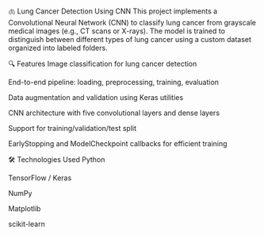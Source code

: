 🫁 Lung Cancer Detection Using CNN
This project implements a Convolutional Neural Network (CNN) to classify lung cancer from grayscale medical images (e.g., CT scans or X-rays). The model is trained to distinguish between different types of lung cancer using a custom dataset organized into labeled folders.

🔍 Features
Image classification for lung cancer detection

End-to-end pipeline: loading, preprocessing, training, evaluation

Data augmentation and validation using Keras utilities

CNN architecture with five convolutional layers and dense layers

Support for training/validation/test split

EarlyStopping and ModelCheckpoint callbacks for efficient training

🛠️ Technologies Used
Python

TensorFlow / Keras

NumPy

Matplotlib

scikit-learn

